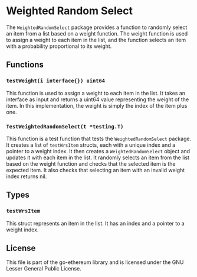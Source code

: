 # Weighted Random Select

The `WeightedRandomSelect` package provides a function to randomly select an item from a list based on a weight function. The weight function is used to assign a weight to each item in the list, and the function selects an item with a probability proportional to its weight.

## Functions

### `testWeight(i interface{}) uint64`

This function is used to assign a weight to each item in the list. It takes an interface as input and returns a uint64 value representing the weight of the item. In this implementation, the weight is simply the index of the item plus one.

### `TestWeightedRandomSelect(t *testing.T)`

This function is a test function that tests the `WeightedRandomSelect` package. It creates a list of `testWrsItem` structs, each with a unique index and a pointer to a weight index. It then creates a `WeightedRandomSelect` object and updates it with each item in the list. It randomly selects an item from the list based on the weight function and checks that the selected item is the expected item. It also checks that selecting an item with an invalid weight index returns nil.

## Types

### `testWrsItem`

This struct represents an item in the list. It has an index and a pointer to a weight index.

## License

This file is part of the go-ethereum library and is licensed under the GNU Lesser General Public License.